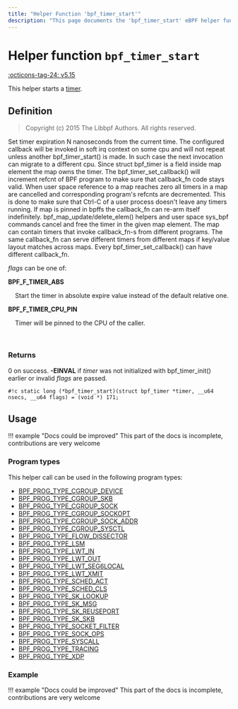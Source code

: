 ```yaml
---
title: "Helper Function 'bpf_timer_start'"
description: "This page documents the 'bpf_timer_start' eBPF helper function, including its defintion, usage, program types that can use it, and examples."
---
```

# Helper function `bpf_timer_start`

<!-- [FEATURE_TAG](bpf_timer_start) -->
[:octicons-tag-24: v5.15](https://github.com/torvalds/linux/commit/b00628b1c7d595ae5b544e059c27b1f5828314b4)
<!-- [/FEATURE_TAG] -->

This helper starts a [timer](../ebpf-concepts/timers.md).

## Definition

> Copyright (c) 2015 The Libbpf Authors. All rights reserved.


<!-- [HELPER_FUNC_DEF] -->
Set timer expiration N nanoseconds from the current time. The configured callback will be invoked in soft irq context on some cpu and will not repeat unless another bpf_timer_start() is made. In such case the next invocation can migrate to a different cpu. Since struct bpf_timer is a field inside map element the map owns the timer. The bpf_timer_set_callback() will increment refcnt of BPF program to make sure that callback_fn code stays valid. When user space reference to a map reaches zero all timers in a map are cancelled and corresponding program's refcnts are decremented. This is done to make sure that Ctrl-C of a user process doesn't leave any timers running. If map is pinned in bpffs the callback_fn can re-arm itself indefinitely. bpf_map_update/delete_elem() helpers and user space sys_bpf commands cancel and free the timer in the given map element. The map can contain timers that invoke callback_fn-s from different programs. The same callback_fn can serve different timers from different maps if key/value layout matches across maps. Every bpf_timer_set_callback() can have different callback_fn.

_flags_ can be one of:

**BPF_F_TIMER_ABS**

&nbsp;&nbsp;&nbsp;&nbsp;Start the timer in absolute expire value instead of the default relative one.

**BPF_F_TIMER_CPU_PIN**

&nbsp;&nbsp;&nbsp;&nbsp;Timer will be pinned to the CPU of the caller.

&nbsp;&nbsp;&nbsp;&nbsp;

### Returns

0 on success. **-EINVAL** if _timer_ was not initialized with bpf_timer_init() earlier or invalid _flags_ are passed.

`#!c static long (*bpf_timer_start)(struct bpf_timer *timer, __u64 nsecs, __u64 flags) = (void *) 171;`
<!-- [/HELPER_FUNC_DEF] -->

## Usage

!!! example "Docs could be improved"
    This part of the docs is incomplete, contributions are very welcome

### Program types

This helper call can be used in the following program types:

<!-- TODO use generated list as soon as we can exclude functions from inherited groups -->
<!-- verifier.c excludes tracing programs from using timers -->
 * [BPF_PROG_TYPE_CGROUP_DEVICE](../program-type/BPF_PROG_TYPE_CGROUP_DEVICE.md)
 * [BPF_PROG_TYPE_CGROUP_SKB](../program-type/BPF_PROG_TYPE_CGROUP_SKB.md)
 * [BPF_PROG_TYPE_CGROUP_SOCK](../program-type/BPF_PROG_TYPE_CGROUP_SOCK.md)
 * [BPF_PROG_TYPE_CGROUP_SOCKOPT](../program-type/BPF_PROG_TYPE_CGROUP_SOCKOPT.md)
 * [BPF_PROG_TYPE_CGROUP_SOCK_ADDR](../program-type/BPF_PROG_TYPE_CGROUP_SOCK_ADDR.md)
 * [BPF_PROG_TYPE_CGROUP_SYSCTL](../program-type/BPF_PROG_TYPE_CGROUP_SYSCTL.md)
 * [BPF_PROG_TYPE_FLOW_DISSECTOR](../program-type/BPF_PROG_TYPE_FLOW_DISSECTOR.md)
 * [BPF_PROG_TYPE_LSM](../program-type/BPF_PROG_TYPE_LSM.md)
 * [BPF_PROG_TYPE_LWT_IN](../program-type/BPF_PROG_TYPE_LWT_IN.md)
 * [BPF_PROG_TYPE_LWT_OUT](../program-type/BPF_PROG_TYPE_LWT_OUT.md)
 * [BPF_PROG_TYPE_LWT_SEG6LOCAL](../program-type/BPF_PROG_TYPE_LWT_SEG6LOCAL.md)
 * [BPF_PROG_TYPE_LWT_XMIT](../program-type/BPF_PROG_TYPE_LWT_XMIT.md)
 * [BPF_PROG_TYPE_SCHED_ACT](../program-type/BPF_PROG_TYPE_SCHED_ACT.md)
 * [BPF_PROG_TYPE_SCHED_CLS](../program-type/BPF_PROG_TYPE_SCHED_CLS.md)
 * [BPF_PROG_TYPE_SK_LOOKUP](../program-type/BPF_PROG_TYPE_SK_LOOKUP.md)
 * [BPF_PROG_TYPE_SK_MSG](../program-type/BPF_PROG_TYPE_SK_MSG.md)
 * [BPF_PROG_TYPE_SK_REUSEPORT](../program-type/BPF_PROG_TYPE_SK_REUSEPORT.md)
 * [BPF_PROG_TYPE_SK_SKB](../program-type/BPF_PROG_TYPE_SK_SKB.md)
 * [BPF_PROG_TYPE_SOCKET_FILTER](../program-type/BPF_PROG_TYPE_SOCKET_FILTER.md)
 * [BPF_PROG_TYPE_SOCK_OPS](../program-type/BPF_PROG_TYPE_SOCK_OPS.md)
 * [BPF_PROG_TYPE_SYSCALL](../program-type/BPF_PROG_TYPE_SYSCALL.md)
 * [BPF_PROG_TYPE_TRACING](../program-type/BPF_PROG_TYPE_TRACING.md)
 * [BPF_PROG_TYPE_XDP](../program-type/BPF_PROG_TYPE_XDP.md)

### Example

!!! example "Docs could be improved"
    This part of the docs is incomplete, contributions are very welcome
